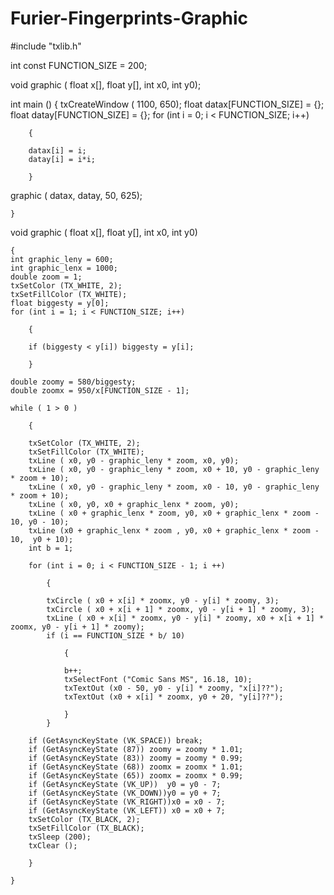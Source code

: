 # Furier-Fingerprints-Graphic
#include "txlib.h"

int const FUNCTION_SIZE = 200;

void graphic ( float x[], float y[], int x0, int y0);

int main ()
    {
    txCreateWindow ( 1100, 650);
    float datax[FUNCTION_SIZE] = {};
    float datay[FUNCTION_SIZE] = {};
    for (int i = 0; i < FUNCTION_SIZE; i++)

        {

        datax[i] = i;
        datay[i] = i*i;

        }

   graphic ( datax, datay, 50, 625);

    }


void graphic ( float x[], float y[], int x0, int y0)

    {
    int graphic_leny = 600;
    int graphic_lenx = 1000;
    double zoom = 1;
    txSetColor (TX_WHITE, 2);
    txSetFillColor (TX_WHITE);
    float biggesty = y[0];
    for (int i = 1; i < FUNCTION_SIZE; i++)

        {

        if (biggesty < y[i]) biggesty = y[i];

        }

    double zoomy = 580/biggesty;
    double zoomx = 950/x[FUNCTION_SIZE - 1];

    while ( 1 > 0 )

        {

        txSetColor (TX_WHITE, 2);
        txSetFillColor (TX_WHITE);
        txLine ( x0, y0 - graphic_leny * zoom, x0, y0);
        txLine ( x0, y0 - graphic_leny * zoom, x0 + 10, y0 - graphic_leny * zoom + 10);
        txLine ( x0, y0 - graphic_leny * zoom, x0 - 10, y0 - graphic_leny * zoom + 10);
        txLine ( x0, y0, x0 + graphic_lenx * zoom, y0);
        txLine ( x0 + graphic_lenx * zoom, y0, x0 + graphic_lenx * zoom - 10, y0 - 10);
        txLine (x0 + graphic_lenx * zoom , y0, x0 + graphic_lenx * zoom - 10,  y0 + 10);
        int b = 1;

        for (int i = 0; i < FUNCTION_SIZE - 1; i ++)

            {

            txCircle ( x0 + x[i] * zoomx, y0 - y[i] * zoomy, 3);
            txCircle ( x0 + x[i + 1] * zoomx, y0 - y[i + 1] * zoomy, 3);
            txLine ( x0 + x[i] * zoomx, y0 - y[i] * zoomy, x0 + x[i + 1] * zoomx, y0 - y[i + 1] * zoomy);
            if (i == FUNCTION_SIZE * b/ 10)

                {

                b++;
                txSelectFont ("Comic Sans MS", 16.18, 10);
                txTextOut (x0 - 50, y0 - y[i] * zoomy, "x[i]??");
                txTextOut (x0 + x[i] * zoomx, y0 + 20, "y[i]??");

                }
            }

        if (GetAsyncKeyState (VK_SPACE)) break;
        if (GetAsyncKeyState (87)) zoomy = zoomy * 1.01;
        if (GetAsyncKeyState (83)) zoomy = zoomy * 0.99;
        if (GetAsyncKeyState (68)) zoomx = zoomx * 1.01;
        if (GetAsyncKeyState (65)) zoomx = zoomx * 0.99;
        if (GetAsyncKeyState (VK_UP))  y0 = y0 - 7;
        if (GetAsyncKeyState (VK_DOWN))y0 = y0 + 7;
        if (GetAsyncKeyState (VK_RIGHT))x0 = x0 - 7;
        if (GetAsyncKeyState (VK_LEFT)) x0 = x0 + 7;
        txSetColor (TX_BLACK, 2);
        txSetFillColor (TX_BLACK);
        txSleep (200);
        txClear ();

        }

    }


